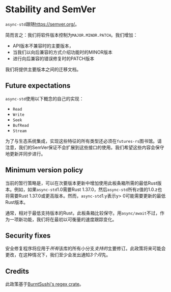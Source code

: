 # Stability and SemVer

`async-std`跟随<https://semver.org/>。

简而言之：我们将软件版本控制为`MAJOR.MINOR.PATCH`。我们增加：

-   API版本不兼容时的主要版本，
-   当我们以向后兼容的方式介绍功能时的MINOR版本
-   进行向后兼容的错误修复时的PATCH版本

我们将提供主要版本之间的迁移文档。

## Future expectations

`async-std`使用以下概念的自己的实现：

-   `Read`
-   `Write`
-   `Seek`
-   `BufRead`
-   `Stream`

为了与生态系统集成，实现这些特征的所有类型还必须在`futures-rs`图书馆。请注意，我们的SemVer保证不会扩展到这些接口的使用。我们希望这些内容会保守地更新并同步进行。

## Minimum version policy

当前的暂行策略是，可以在次要版本更新中增加使用此板条箱所需的最低Rust版本。例如，如果`async-std`1.0需要Rust 1.37.0，然后`async-std`所有z值的1.0.z也将需要Rust 1.37.0或更高版本。然而，`async-std`1.y表示y> 0可能需要更新的最低Rust版本。

通常，相对于最低支持版本的Rust，此板条箱比较保守。用`async/await`不过，作为一项新功能，我们将在最初以可衡量的速度跟踪变化。

## Security fixes

安全修复程序将应用于*所有*该库的所有小分支*支持的*主要修订。此政策将来可能会更改，在这种情况下，我们至少会发出通知*3个月*先。

## Credits

此政策基于[BurntSushi's regex crate][regex-policy]。

[regex-policy]: https://github.com/rust-lang/regex#minimum-rust-version-policy
